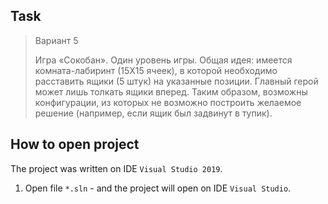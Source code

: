 ## Task

> Вариант 5
> 
> Игра «Сокобан».
> Один уровень игры.
> Общая идея: имеется комната-лабиринт (15Х15 ячеек),
> в которой необходимо расставить ящики (5 штук) на указанные позиции.
> Главный герой может лишь толкать ящики вперед.
> Таким образом, возможны конфигурации, из которых не возможно построить желаемое решение
> (например, если ящик был задвинут в тупик).

## How to open project

The project was written on IDE `Visual Studio 2019`.

1. Open file `*.sln` - and the project will open on IDE `Visual Studio`.
